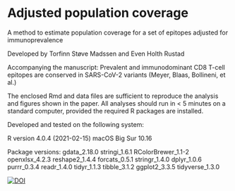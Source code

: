 # Adjusted population coverage
A method to estimate population coverage for a set of epitopes adjusted for immunoprevalence

Developed by Torfinn Støve Madssen and Even Holth Rustad

Accompanying the manuscript: Prevalent and immunodominant CD8 T-cell epitopes are conserved in SARS-CoV-2 variants (Meyer, Blaas, Bollineni, et al.) 

The enclosed Rmd and data files are sufficient to reproduce the analysis and figures shown in the paper. All analyses should run in < 5 minutes on a standard computer, provided the required R packages are installed. 

Developed and tested on the following system:

R version 4.0.4 (2021-02-15) 
macOS Big Sur 10.16 

Package versions: 
gdata_2.18.0 
stringi_1.6.1 
RColorBrewer_1.1-2 
openxlsx_4.2.3 
reshape2_1.4.4 
forcats_0.5.1 
stringr_1.4.0 
dplyr_1.0.6        
purrr_0.3.4 
readr_1.4.0 
tidyr_1.1.3 
tibble_3.1.2 
ggplot2_3.3.5 
tidyverse_1.3.0    


[![DOI](https://zenodo.org/badge/574879787.svg)](https://zenodo.org/badge/latestdoi/574879787)
